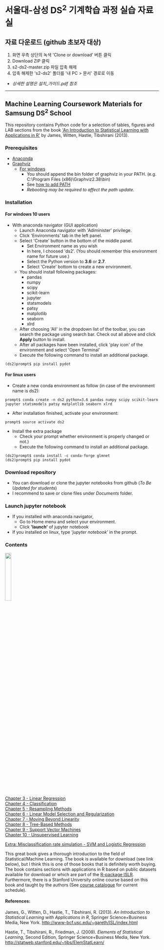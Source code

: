 
# 서울대-삼성 DS<sup>2</sup> 기계학습 과정 실습 자료실

## 자료 다운로드 (**github 초보자 대상**)
  1. 화면 우측 상단의 녹색 'Clone or download' 버튼 클릭
  2. Download ZIP 클릭
  3. s2-ds2-master.zip 파일 압축 해제
  4. 압축 해제한 's2-ds2' 폴더를 '내 PC > 문서' 경로로 이동

  * *상세한 설명은 설치_가이드.pdf 참조*


---------------



## Machine Learning Coursework Materials for Samsung DS<sup>2</sup> School 

This repository contains Python code for a selection of tables, figures and LAB sections from the book <A target="_blank" href='http://www-bcf.usc.edu/%7Egareth/ISL/index.html'>'An Introduction to Statistical Learning with Applications in R'</A> by James, Witten, Hastie, Tibshirani (2013).<P>

### Prerequisites
  * [Anaconda](https://www.anaconda.com/download/)
  * [Graphviz](https://graphviz.gitlab.io/download/)
    * [For windows](https://graphviz.gitlab.io/_pages/Download/windows/graphviz-2.38.msi)
      * You should append the bin folder of graphviz in your PATH. (e.g. C:\Program Files (x86)\Graphviz2.38\bin) 
      * See [how to add PATH](http://inforyou.tistory.com/20)
      * *Rebooting may be required to affect the path update.*

### Installation

#### For windows 10 users
 * With anaconda navigator (GUI application)
   * Launch Anaconda navigator with 'Adiminister' privilege.
   * Click 'Environments' tab in the left panel.
   * Select 'Create' button in the bottom of the middle panel.
     * Set Environment name as you wish 
     * In here, I choosed 'ds2'. (You should remember this environment name for future use.)
     * Select the Python version to **3.6** or **2.7**. 
     * Select 'Create' bottom to create a new environment.
   * You should install following packages: 
     - pandas
     - numpy
     - scipy
     - scikit-learn
     - jupyter
     - statsmodels
     - patsy
     - matplotlib
     - seaborn
     - xlrd
   * After choosing 'All' in the dropdown list of the toolbar, you can search the package using search bar. Check out all above and click **Apply** button to install.
   * After all packages have been installed, click 'play icon' of the environment and select 'Open Terminal'
   * Execute the following command to install an additional package.
```   
(ds2)prompt$ pip install pydot
```   

#### For linux users
   * Create a new conda environment as follow (in case of the environment name is ds2):
```
prompt$ conda create -n ds2 python=3.6 pandas numpy scipy scikit-learn jupyter statsmodels patsy matplotlib seaborn xlrd
```
   * After installation finished, activate your environment:
```
prompt$ source activate ds2
```
   * Install the extra package 
     * Check your prompt whether environment is properly changed or not.)   
     * Execute the following command to install an additional package.
```   
(ds2)prompt$ conda install -c conda-forge glmnet
(ds2)prompt$ pip install pydot
```

### Download repository
  * You can download or clone the jupyter notebooks from github (*To Be Updated for students*)
  * I recommend to save or clone files under *Documents* folder.
  
### Launch jupyter notebook
  * If you installed with anaconda navigator, 
    * Go to Home menu and select your environment.
    * Click **'launch'** of jupyter notebook
  * If you installed on linux, type *'jupyter notebook'* in the prompt. 

### Contents


<IMG src='http://www-bcf.usc.edu/%7Egareth/ISL/ISL%20Cover%202.jpg' height=20% width=20%> <P>
<A href='http://nbviewer.ipython.org/github/JWarmenhoven/ISL-python/blob/master/Notebooks/Chapter%203.ipynb'>Chapter 3 - Linear Regression</A><BR>
<A href='http://nbviewer.ipython.org/github/JWarmenhoven/ISL-python/blob/master/Notebooks/Chapter%204.ipynb'>Chapter 4 - Classification</A><BR>
<A href='http://nbviewer.ipython.org/github/JWarmenhoven/ISL-python/blob/master/Notebooks/Chapter%205.ipynb'>Chapter 5 - Resampling Methods</A><BR>
<A href='http://nbviewer.ipython.org/github/JWarmenhoven/ISL-python/blob/master/Notebooks/Chapter%206.ipynb'>Chapter 6 - Linear Model Selection and Regularization</A><BR>
<A href='http://nbviewer.ipython.org/github/JWarmenhoven/ISL-python/blob/master/Notebooks/Chapter%207.ipynb'>Chapter 7 - Moving Beyond Linearity</A><BR>
<A href='http://nbviewer.ipython.org/github/JWarmenhoven/ISL-python/blob/master/Notebooks/Chapter%208.ipynb'>Chapter 8 - Tree-Based Methods</A><BR>
<A href='http://nbviewer.ipython.org/github/JWarmenhoven/ISL-python/blob/master/Notebooks/Chapter%209.ipynb'>Chapter 9 - Support Vector Machines</A><BR>
<A href='http://nbviewer.ipython.org/github/JWarmenhoven/ISL-python/blob/master/Notebooks/Chapter%2010.ipynb'>Chapter 10 - Unsupervised Learning</A><P>
<A href='http://nbviewer.jupyter.org/github/JWarmenhoven/ISL-python/blob/master/Notebooks/Simulate.expected.misclassification.rate.ipynb'>Extra: Misclassification rate simulation - SVM and Logistic Regression</A><P>
This great book gives a thorough introduction to the field of Statistical/Machine Learning. The book is available for download (see link below), but I think this is one of those books that is definitely worth buying. The book contains sections with applications in R based on public datasets available for download or which are part of the <A target="_blank" href="https://cran.r-project.org/web/packages/ISLR/index.html">R-package ISLR</A>. Furthermore, there is a Stanford University online course based on this book and taught by the authors (See <A target="_blank" href='https://lagunita.stanford.edu/courses/'>course catalogue</A> for current schedule).<P>

#### References: 
James, G., Witten, D., Hastie, T., Tibshirani, R. (2013). <I>An Introduction to Statistical Learning with Applications in  R</I>,  Springer Science+Business Media, New York.
http://www-bcf.usc.edu/~gareth/ISL/index.html

Hastie, T., Tibshirani, R., Friedman, J. (2009). <I>Elements of Statistical Learning</I>, Second Edition, Springer Science+Business Media, New York.
http://statweb.stanford.edu/~tibs/ElemStatLearn/